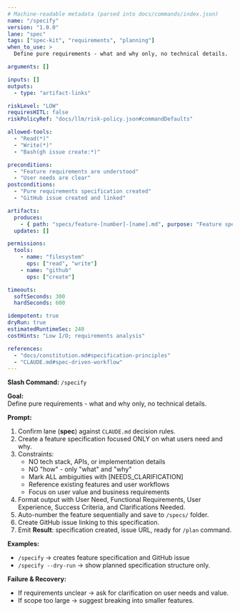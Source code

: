 ```yaml
---
# Machine-readable metadata (parsed into docs/commands/index.json)
name: "/specify"
version: "1.0.0"
lane: "spec"
tags: ["spec-kit", "requirements", "planning"]
when_to_use: >
  Define pure requirements - what and why only, no technical details.

arguments: []

inputs: []
outputs:
  - type: "artifact-links"

riskLevel: "LOW"
requiresHITL: false
riskPolicyRef: "docs/llm/risk-policy.json#commandDefaults"

allowed-tools:
  - "Read(*)"
  - "Write(*)"
  - "Bash(gh issue create:*)"

preconditions:
  - "Feature requirements are understood"
  - "User needs are clear"
postconditions:
  - "Pure requirements specification created"
  - "GitHub issue created and linked"

artifacts:
  produces:
    - { path: "specs/feature-[number]-[name].md", purpose: "Feature specification" }
  updates: []

permissions:
  tools:
    - name: "filesystem"
      ops: ["read", "write"]
    - name: "github"
      ops: ["create"]

timeouts:
  softSeconds: 300
  hardSeconds: 600

idempotent: true
dryRun: true
estimatedRuntimeSec: 240
costHints: "Low I/O; requirements analysis"

references:
  - "docs/constitution.md#specification-principles"
  - "CLAUDE.md#spec-driven-workflow"
---
```


**Slash Command:** `/specify`

**Goal:**  
Define pure requirements - what and why only, no technical details.

**Prompt:**  
1) Confirm lane (**spec**) against `CLAUDE.md` decision rules.  
2) Create a feature specification focused ONLY on what users need and why.
3) Constraints:
   - NO tech stack, APIs, or implementation details
   - NO "how" - only "what" and "why"
   - Mark ALL ambiguities with [NEEDS_CLARIFICATION]
   - Reference existing features and user workflows
   - Focus on user value and business requirements
4) Format output with User Need, Functional Requirements, User Experience, Success Criteria, and Clarifications Needed.
5) Auto-number the feature sequentially and save to `/specs/` folder.
6) Create GitHub issue linking to this specification.
7) Emit **Result**: specification created, issue URL, ready for `/plan` command.

**Examples:**  
- `/specify` → creates feature specification and GitHub issue
- `/specify --dry-run` → show planned specification structure only.

**Failure & Recovery:**  
- If requirements unclear → ask for clarification on user needs and value.
- If scope too large → suggest breaking into smaller features.
